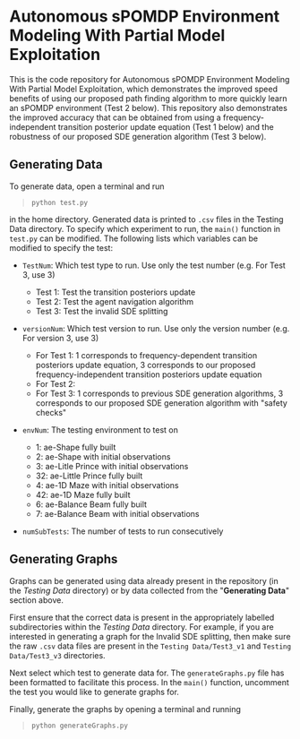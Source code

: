 # Autonomous sPOMDP Environment Modeling With Partial Model Exploitation

This is the code repository for Autonomous sPOMDP Environment Modeling With Partial Model Exploitation, which demonstrates the improved speed benefits of using our proposed path finding algorithm to more quickly learn an sPOMDP environment (Test 2 below). This repository also demonstrates the improved accuracy that can be obtained from using a frequency-independent transition posterior update equation (Test 1 below) and the robustness of our proposed SDE generation algorithm (Test 3 below).

## Generating Data

To generate data, open a terminal and run
> `python test.py`

in the home directory. Generated data is printed to `.csv` files in the Testing Data directory. To specify which experiment to run, the `main()` function in `test.py` can be modified. The following lists which variables can be modified to specify the test:

- `TestNum`: Which test type to run. Use only the test number (e.g. For Test 3, use 3)
    - Test 1: Test the transition posteriors update
    - Test 2: Test the agent navigation algorithm
    - Test 3: Test the invalid SDE splitting


- `versionNum`: Which test version to run. Use only the version number (e.g. For version 3, use 3)
  - For Test 1: 1 corresponds to frequency-dependent transition posteriors update equation, 3 corresponds to our proposed frequency-independent transition posteriors update equation
  - For Test 2:
  - For Test 3: 1 corresponds to previous SDE generation algorithms, 3 corresponds to our proposed SDE generation algorithm with "safety checks"

- `envNum`: The testing environment to test on
  - 1: ae-Shape fully built
  - 2: ae-Shape with initial observations
  - 3: ae-Litle Prince with initial observations
  - 32: ae-Little Prince fully built
  - 4: ae-1D Maze with initial observations
  - 42: ae-1D Maze fully built
  - 6: ae-Balance Beam fully built
  - 7: ae-Balance Beam with initial observations

- `numSubTests`: The number of tests to run consecutively

## Generating Graphs

Graphs can be generated using data already present in the repository (in the *Testing Data* directory) or by data collected from the "**Generating Data**" section above.

First ensure that the correct data is present in the appropriately labelled subdirectories within the *Testing Data* directory. For example, if you are interested in generating a graph for the Invalid SDE splitting, then make sure the raw `.csv` data files are present in the `Testing Data/Test3_v1` and `Testing Data/Test3_v3` directories.

Next select which test to generate data for. The `generateGraphs.py` file has been formatted to facilitate this process. In the `main()` function, uncomment the test you would like to generate graphs for.

Finally, generate the graphs by opening a terminal and running
> `python generateGraphs.py`
